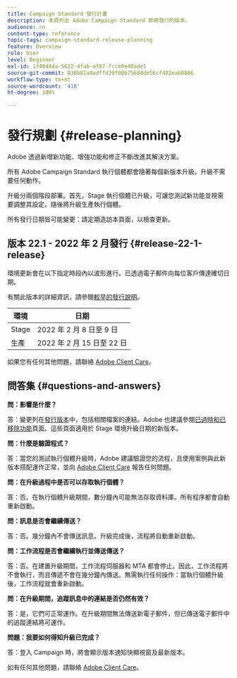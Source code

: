 ```yaml
---
title: Campaign Standard 發行計畫
description: 本頁列出 Adobe Campaign Standard 即將發行的版本。
audience: rn
content-type: reference
topic-tags: campaign-standard-release-planning
feature: Overview
role: User
level: Beginner
exl-id: 1f48d4da-5622-4fab-af87-fcce0e40ade1
source-git-commit: 830b81a8adffd39f00b7568dde56cf482eab0806
workflow-type: tm+mt
source-wordcount: '418'
ht-degree: 100%

---
```


# 發行規劃 {#release-planning}

Adobe 透過新增新功能、增強功能和修正不斷改進其解決方案。

所有 Adobe Campaign Standard 執行個體都會隨著每個新版本升級。升級不需要任何動作。

升級分兩個階段部署。首先，Stage 執行個體已升級，可讓您測試新功能並視需要調整其設定。隨後將升級生產執行個體。

所有發行日期皆可能變更：請定期造訪本頁面，以檢查更新。

## 版本 22.1 - 2022 年 2 月發行 {#release-22-1-release}

環境更新會在以下指定時段內以波形進行。已透過電子郵件向每位客戶傳達確切日期。

有關此版本的詳細資訊，請參閱[較早的發行說明](../../rn/using/e-release-notes.md)。

<table>
 <thead>
  <tr>
   <th> 環境<br /> </th>
   <th> 日期<br /> </th>
  </tr>
 </thead>
 <tbody>
  <tr>
   <td>Stage<br /> </td>
   <td>2022 年 2 月 8 日至 9 日<br /> </td>
  </tr>
  <tr>
   <td>生產<br /> </td>
   <td>2022 年 2 月 15 日至 22 日<br /> </td>
  </tr>
 </tbody>
</table>

如果您有任何其他問題，請聯絡 [Adobe Client Care](https://helpx.adobe.com/tw/enterprise/using/support-for-experience-cloud.html)。

## 問答集 {#questions-and-answers}

**問：影響是什麼？**

答：變更列在[發行版本](../../rn/using/release-notes.md)中，包括相關檔案的連結。Adobe 也建議參閱[已過時和已移除功能](../../rn/using/deprecated-features.md)頁面。這些頁面適用於 Stage 環境升級日期的新版本。

**問：什麼是驗證程式？**

答：當您的測試執行個體升級時，Adobe 建議驗證您的流程，且使用案例與此新版本搭配運作正常，並向 [Adobe Client Care](https://helpx.adobe.com/enterprise/using/support-for-experience-cloud.html) 報告任何問題。

**問：在升級過程中是否可以存取執行個體？**

答：否。在執行個體升級期間，數分鐘內可能無法存取資料庫。所有程序都會自動重新啟動。

**問：訊息是否會繼續傳送？**

答：否。幾分鐘內不會傳送訊息。升級完成後，流程將自動重新啟動。

**問：工作流程是否會繼續執行並傳送傳送？**

答：否。在建置升級期間，工作流程伺服器和 MTA 都會停止。因此，工作流程將不會執行，而且傳遞不會在幾分鐘內傳送。無需執行任何操作：當執行個體升級後，工作流程就會重新啟動。

**問：在升級期間，追蹤訊息中的連結是否仍然有效？**

答：是，它們可正常運作。在升級期間無法傳送新電子郵件，但已傳送電子郵件中的追蹤連結將可運作。

**問題：我要如何得知升級已完成？**

答：登入 Campaign 時，將會顯示版本通知快顯視窗及最新版本。

如有任何其他問題，請聯絡 [Adobe Client Care](https://helpx.adobe.com/enterprise/using/support-for-experience-cloud.html)。
